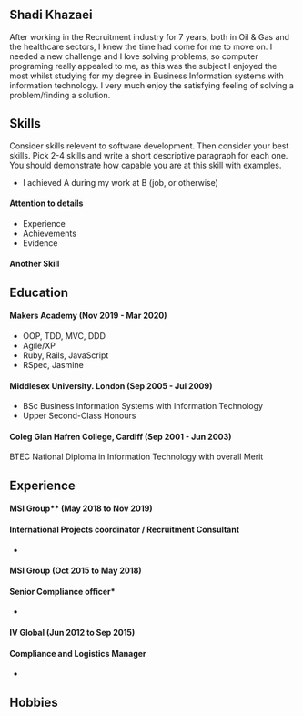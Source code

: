 ## Shadi Khazaei

After working in the Recruitment industry for 7 years, both in Oil & Gas and the healthcare sectors, I knew the time had come for me to move on. I needed a new challenge and I love solving problems, so computer programing really appealed to me, as this was the subject I enjoyed the most whilst studying for my degree in Business Information systems with information technology. I very much enjoy the satisfying feeling of solving a problem/finding a solution.

## Skills

Consider skills relevent to software development. Then consider your best skills. Pick 2-4 skills and write a short descriptive paragraph for each one. You should demonstrate how capable you are at this skill with examples.
- I achieved A during my work at B (job, or otherwise)

#### Attention to details

- Experience
- Achievements
- Evidence

#### Another Skill





## Education

#### Makers Academy (Nov 2019 - Mar 2020)

- OOP, TDD, MVC, DDD
- Agile/XP
- Ruby, Rails, JavaScript
- RSpec, Jasmine

#### Middlesex University. London (Sep 2005 - Jul 2009)

- BSc Business Information Systems with Information Technology 
- Upper Second-Class Honours


#### Coleg Glan Hafren College, Cardiff (Sep 2001 - Jun 2003)

BTEC National Diploma in Information Technology with overall Merit

## Experience

#### MSI Group** (May 2018 to Nov 2019)    
#### International Projects coordinator / Recruitment Consultant  
- 

#### MSI Group (Oct 2015 to May 2018)   
#### Senior Compliance officer*  
- 

#### IV Global (Jun 2012 to Sep 2015)   
#### Compliance and Logistics Manager 
- 

## Hobbies


